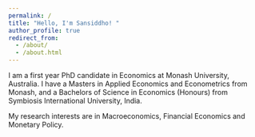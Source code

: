 ```yaml
---
permalink: /
title: "Hello, I'm Sansiddho! "
author_profile: true
redirect_from: 
  - /about/
  - /about.html
---
```


I am a first year PhD candidate in Economics at Monash University, Australia. I have a Masters in Applied Economics and Econometrics from Monash, and a Bachelors of Science in Economics (Honours) from Symbiosis International University, India. 

My research interests are in Macroeconomics, Financial Economics and Monetary Policy. 
